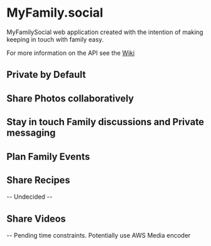 # **MyFamily.social** #

MyFamilySocial web application created with the intention of making keeping in touch with family easy.

For more information on the API see the [Wiki](https://github.com/jfadich/MyFamilySocial/wiki)

## Private by Default ##

## Share Photos collaboratively ##

## Stay in touch Family discussions and Private messaging ##

## Plan Family Events ##

## Share Recipes ##
-- Undecided -- 

## Share Videos ##
-- Pending time constraints. Potentially use AWS Media encoder
